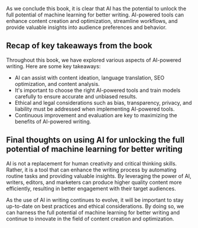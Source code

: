 
As we conclude this book, it is clear that AI has the potential to unlock the full potential of machine learning for better writing. AI-powered tools can enhance content creation and optimization, streamline workflows, and provide valuable insights into audience preferences and behavior.

Recap of key takeaways from the book
------------------------------------

Throughout this book, we have explored various aspects of AI-powered writing. Here are some key takeaways:

* AI can assist with content ideation, language translation, SEO optimization, and content analysis.
* It's important to choose the right AI-powered tools and train models carefully to ensure accurate and unbiased results.
* Ethical and legal considerations such as bias, transparency, privacy, and liability must be addressed when implementing AI-powered tools.
* Continuous improvement and evaluation are key to maximizing the benefits of AI-powered writing.

Final thoughts on using AI for unlocking the full potential of machine learning for better writing
--------------------------------------------------------------------------------------------------

AI is not a replacement for human creativity and critical thinking skills. Rather, it is a tool that can enhance the writing process by automating routine tasks and providing valuable insights. By leveraging the power of AI, writers, editors, and marketers can produce higher quality content more efficiently, resulting in better engagement with their target audiences.

As the use of AI in writing continues to evolve, it will be important to stay up-to-date on best practices and ethical considerations. By doing so, we can harness the full potential of machine learning for better writing and continue to innovate in the field of content creation and optimization.